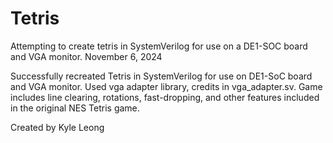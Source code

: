 # Tetris

Attempting to create tetris in SystemVerilog for use on a DE1-SOC board and VGA monitor.
November 6, 2024

Successfully recreated Tetris in SystemVerilog for use on DE1-SoC board and VGA monitor. Used vga adapter library, credits in vga_adapter.sv.
Game includes line clearing, rotations, fast-dropping, and other features included in the original NES Tetris game.

Created by Kyle Leong
